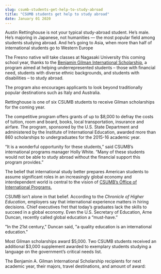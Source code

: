 ```yaml
---
slug: csumb-students-get-help-to-study-abroad
title: "CSUMB students get help to study abroad"
date: January 01 2020
---
```


<p>Austin Rettinghouse is not your typical study-abroad student. He’s male. He’s majoring in Japanese, not humanities — the most popular field among students studying abroad. And he’s going to Asia, when more than half of international students go to Western Europe</p><p>The Fresno native will take classes at Nagasaki University this coming school year, thanks to the <a href="http://www.iie.org/Programs/Gilman&#45;Scholarship&#45;Program">Benjamin Gilman International Scholarship</a>, a program aimed at helping underrepresented students – those with financial need, students with diverse ethnic backgrounds, and students with disabilities – to study abroad.
</p><p>The program also encourages applicants to look beyond traditionally popular destinations such as Italy and Australia.
</p><p>Rettinghouse is one of six CSUMB students to receive Gilman scholarships for the coming year.

The competitive program offers grants of up to $8,000 to defray the costs of tuition, room and board, books, local transportation, insurance and airfare. The program, sponsored by the U.S. State Department and administered by the Institute of International Education, awarded more than 860 scholarships to undergraduates for the 2015&#45;16 academic year.
</p><p>“It is a wonderful opportunity for these students,” said CSUMB’s international programs manager Holly White. “Many of these students would not be able to study abroad without the financial support this program provides.”
</p><p>The belief that international study better prepares American students to assume significant roles in an increasingly global economy and interdependent world is central to the vision of <a href="https://csumb.edu/educationabroad">CSUMB’s Office of International Programs.</a>
</p><p>CSUMB isn’t alone in that belief. According to the <em>Chronicle of Higher Education</em>, employers say that international experience matters in hiring decisions. Chief executives fret that today’s graduates lack the skills to succeed in a global economy. Even the U.S. Secretary of Education, Arne Duncan, recently called global education a “must&#45;have.”
</p><p>"In the 21st century," Duncan said, "a quality education is an international education."
</p><p>Most Gilman scholarships award $5,000. Two CSUMB students received an additional $3,000 supplement awarded to exemplary students studying a language on the government’s critical needs list.
</p><p>The Benjamin A. Gilman International Scholarship recipients for next academic year, their majors, travel destinations, and amount of award:
</p>
